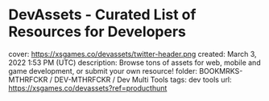 # DevAssets - Curated List of Resources for Developers

cover: https://xsgames.co/devassets/twitter-header.png
created: March 3, 2022 1:53 PM (UTC)
description: Browse tons of assets for web, mobile and game development, or submit your own resource!
folder: BOOKMRKS-MTHRFCKR / DEV-MTHRFCKR / Dev Multi Tools
tags: dev tools
url: https://xsgames.co/devassets?ref=producthunt